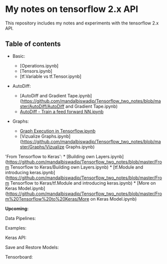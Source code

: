 # My notes on tensorflow 2.x API

This repository includes my notes and experiments with the tensorflow 2.x API.

## Table of contents


* Basic:
    * [Operations.ipynb]   
    * [Tensors.ipynb]  
    * [tf.Variable vs tf.Tensor.ipynb]

* AutoDiff:
    * [AutoDiff and Gradient Tape.ipynb](https://github.com/mandalbiswadip/Tensorflow_two_notes/blob/master/AutoDiff/AutoDiff and Gradient Tape.ipynb)
    * [AutoDiff - Train a feed forward NN.ipynb](https://github.com/mandalbiswadip/Tensorflow_two_notes/blob/master/AutoDiff/AutoDiff%20-%20Train%20a%20feed%20forward%20NN.ipynb)

* Graphs:
    * [Graph Execution in Tensorflow.ipynb](https://github.com/mandalbiswadip/Tensorflow_two_notes/blob/master/Graphs/Graph%20Execution%20with%20tf.function.ipynb)
    * [Vizualize Graphs.ipynb](https://github.com/mandalbiswadip/Tensorflow_two_notes/blob/master/Graphs/Vizualize Graphs.ipynb)

'From Tensorflow to Keras':
    * [Building own Layers.ipynb](https://github.com/mandalbiswadip/Tensorflow_two_notes/blob/master/From Tensorflow to Keras/Building own Layers.ipynb)
    * [tf.Module and introducing keras.ipynb](https://github.com/mandalbiswadip/Tensorflow_two_notes/blob/master/From Tensorflow to Keras/tf.Module and introducing keras.ipynb)
    * [More on Keras Model.ipynb](https://github.com/mandalbiswadip/Tensorflow_two_notes/blob/master/From%20Tensorflow%20to%20Keras/More on Keras Model.ipynb)

**Upcoming:**

Data Pipelines:

Examples:

Keras API:

Save and Restore Models:

Tensorboard:



